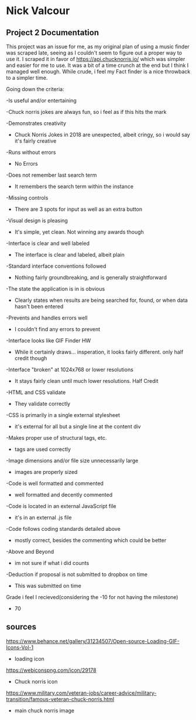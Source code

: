 # Nick Valcour

## Project 2 Documentation

This project was an issue for me, as my original plan of using a music finder was scraped late, seeing as I 
couldn't seem to figure out a proper way to use it. I scraped it in favor of https://api.chucknorris.io/ which
was simpler and easier for me to use. It was a bit of a time crunch at the end but I think I managed well enough.
While crude, i feel my Fact finder is a nice throwback to a simpler time.

Going down the criteria:

-Is useful and/or entertaining

  -Chuck norris jokes are always fun, so i feel as if this hits the mark
  
-Demonstrates creativity		

  - Chuck Norris Jokes in 2018 are unexpected, albeit cringy, so i would say it's fairly creative
  
-Runs without errors	

  - No Errors
  
-Does not remember last search term

  - It remembers the search term within the instance
  
-Missing controls	

  - There are 3 spots for input as well as an extra button
  
-Visual design is pleasing		

 - It's simple, yet clean. Not winning any awards though
 
-Interface is clear and well labeled		

  - The interface is clear and labeled, albeit plain
  
-Standard interface conventions followed	

  - Nothing fairly groundbreaking, and is generally straightforward
  
-The state the application is in is obvious

  - Clearly states when results are being searched for, found, or when data hasn't been entered
  
-Prevents and handles errors well		

  - I couldn't find any errors to prevent
  
-Interface looks like GIF Finder HW

  - While it certainly draws... insperation, it looks fairly different. only half credit though
  
-Interface "broken" at 1024x768 or lower resolutions	

 - It stays fairly clean until much lower resolutions. Half Credit
 
-HTML and CSS validate		

  - They validate correctly
  
-CSS is primarily in a single external stylesheet		

 - it's external for all but a single line at the content div
 
-Makes proper use of structural tags, etc.		

 - tags are used correctly
 
-Image dimensions and/or file size unnecessarily large	

 - images are properly sized
 
-Code is well formatted and commented		

 - well formatted and decently commented
 
-Code is located in an external JavaScript file		

 - it's in an external .js file
 
-Code follows coding standards detailed above		

 - mostly correct, besides the commenting which could be better
 
-Above and Beyond

 - im not sure if what i did counts 
 
-Deduction if proposal is not submitted to dropbox on time

 - This was submitted on time
 
  
Grade i feel I recieved(considering the -10 for not having the milestone)

  - 70
  
  
## sources

https://www.behance.net/gallery/31234507/Open-source-Loading-GIF-Icons-Vol-1
- loading icon

https://webiconspng.com/icon/29178
 - Chuck norris icon
 
https://www.military.com/veteran-jobs/career-advice/military-transition/famous-veteran-chuck-norris.html
  - main chuck norris image
